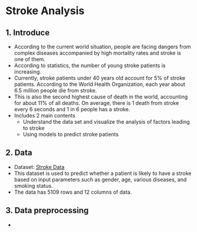 # Stroke Analysis
## 1. Introduce
- According to the current world situation, people are facing dangers from complex diseases accompanied by high mortality rates and stroke is one of them.
- According to statistics, the number of young stroke patients is increasing.
- Currently, stroke patients under 40 years old account for 5% of stroke patients. According to the World Health Organization, each year about 6.5 million people die from stroke.
- This is also the second highest cause of death in the world, accounting for about 11% of all deaths. On average, there is 1 death from stroke every 6 seconds and 1 in 6 people has a stroke.
- Includes 2 main contents
  + Understand the data set and visualize the analysis of factors leading to stroke
  + Using models to predict stroke patients
## 2. Data
- Dataset: [Stroke Data](https://github.com/beDuy29/Analysis_Stroke/blob/master/healthcare-dataset-stroke.csv)
- This dataset is used to predict whether a patient is likely to have a stroke based on input parameters such as gender, age, various diseases, and smoking status.
- The data has 5109 rows and 12 columns of data.
## 3. Data preprocessing
- 
